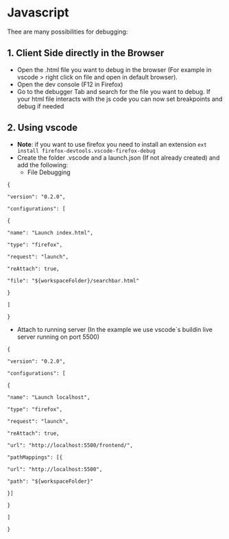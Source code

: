 # Javascript

Thee are many possibilities for debugging:
## 1. Client Side directly in the Browser
* Open the .html file you want to debug in the browser (For example in vscode > right click on file and open in default browser).
* Open the dev console (F12 in Firefox)
* Go to the debugger Tab and search for the file you want to debug. If your html file interacts with the js code you can now set breakpoints and debug if needed
## 2. Using vscode 
* __Note__: if you want to use firefox you need to install an extension `ext install firefox-devtools.vscode-firefox-debug`
* Create the folder .vscode and a launch.json (If not already created) and add the following:
	* File Debugging
```
{

"version": "0.2.0",

"configurations": [

{

"name": "Launch index.html",

"type": "firefox",

"request": "launch",

"reAttach": true,

"file": "${workspaceFolder}/searchbar.html"

}

]

}
```
*   Attach to running server (In the example we use vscode\`s buildin live server running on port 5500)
```
{

"version": "0.2.0",

"configurations": [

{

"name": "Launch localhost",

"type": "firefox",

"request": "launch",

"reAttach": true,

"url": "http://localhost:5500/frontend/",

"pathMappings": [{

"url": "http://localhost:5500",

"path": "${workspaceFolder}"

}]

}

]

}
```